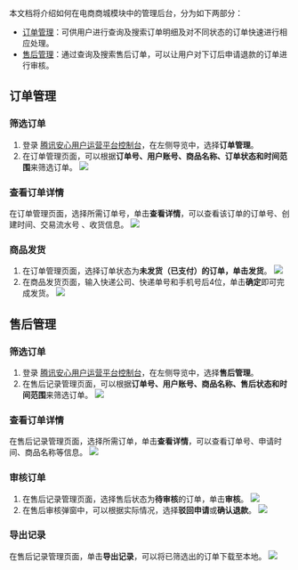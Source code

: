 本文档将介绍如何在电商商城模块中的管理后台，分为如下两部分：
- [订单管理](#stpe1)：可供用户进行查询及搜索订单明细及对不同状态的订单快速进行相应处理。
- [售后管理](#stpe2)：通过查询及搜索售后订单，可以让用户对下订后申请退款的订单进行审核。

## 订单管理[](id:stpe1)
### 筛选订单
1. 登录 [腾讯安心用户运营平台控制台](https://console.cloud.tencent.com/smop/data/mallUser)，在左侧导览中，选择**订单管理**。
2. 在订单管理页面，可以根据**订单号、用户账号、商品名称、订单状态和时间范围**来筛选订单。
![](https://qcloudimg.tencent-cloud.cn/raw/dd6ac53d2f1e90b074cd88743d102bf9.png)

### 查看订单详情
在订单管理页面，选择所需订单号，单击**查看详情**，可以查看该订单的订单号、创建时间、交易流水号	、收货信息。
![](https://qcloudimg.tencent-cloud.cn/raw/7cb28d2c1aa6e071b9f339e2a85f246b.png)

### 商品发货
1. 在订单管理页面，选择订单状态为**未发货（已支付）**的订单，单击**发货**。
![](https://qcloudimg.tencent-cloud.cn/raw/febb7f4a3a21813b740f5ead984c65d8.png)
2. 在商品发货页面，输入快递公司、快递单号和手机号后4位，单击**确定**即可完成发货。
![](https://qcloudimg.tencent-cloud.cn/raw/5b9eeb4cea469a611fb85f8bb6133c1a.png)


## 售后管理[](id:stpe2)
### 筛选订单
1. 登录 [腾讯安心用户运营平台控制台](https://console.cloud.tencent.com/smop/data/mallUser)，在左侧导览中，选择**售后管理**。
2. 在售后记录管理页面，可以根据**订单号、用户账号、商品名称、售后状态和时间范围**来筛选订单。
![](https://qcloudimg.tencent-cloud.cn/raw/65c521a0c1d09256687983198be8a697.png)

### 查看订单详情
在售后记录管理页面，选择所需订单，单击**查看详情**，可以查看订单号、申请时间、商品名称等信息。
![](https://qcloudimg.tencent-cloud.cn/raw/2ebdf5dfcedb289177fe2b03e533c857.png)


### 审核订单
1. 在售后记录管理页面，选择售后状态为**待审核**的订单，单击**审核**。
![](https://qcloudimg.tencent-cloud.cn/raw/3b413296d04ec15aa63e4d6f3433623e.png)
2. 在售后审核弹窗中，可以根据实际情况，选择**驳回申请**或**确认退款**。
![](https://qcloudimg.tencent-cloud.cn/raw/e5e1142fa0ecf07da2fa6e9ecb140185.png)

### 导出记录
在售后记录管理页面，单击**导出记录**，可以将已筛选出的订单下载至本地。
![](https://qcloudimg.tencent-cloud.cn/raw/cbfd7e975fc51be7e679950ba168936d.png)

